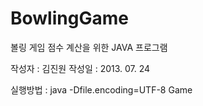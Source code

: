 BowlingGame
===========

볼링 게임 점수 계산을 위한 JAVA 프로그램

작성자 : 김진원
작성일 : 2013. 07. 24

실행방법 : java -Dfile.encoding=UTF-8 Game

